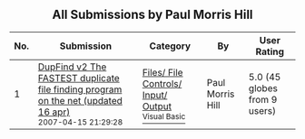 ﻿<div align="center">

## All Submissions by Paul Morris Hill

</div>

No.  | Submission | Category | By   | User Rating
---- | ---------- | -------- | ---- | -----------
1 | [DupFind v2 The FASTEST duplicate file finding program on the net \(updated 16 apr\)<br /><sup>2007-04-15 21:29:28</sup>](https://github.com/Planet-Source-Code/paul-morris-hill-dupfind-v2-the-fastest-duplicate-file-finding-program-on-the-net-updated-__1-68346) | [Files/ File Controls/ Input/ Output<br /><sup>Visual Basic</sup>](../ByCategory/files-file-controls-input-output__1-3.md) | Paul Morris Hill | 5.0 (45 globes from 9 users)
